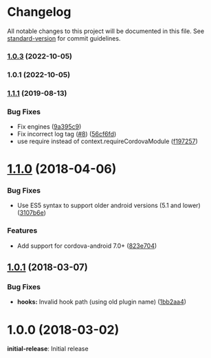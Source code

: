 # Changelog

All notable changes to this project will be documented in this file. See [standard-version](https://github.com/conventional-changelog/standard-version) for commit guidelines.

### [1.0.3](https://github.com/zasby/cordova-plugin-deeplinks/compare/v1.0.1...v1.0.3) (2022-10-05)

### 1.0.1 (2022-10-05)

### [1.1.1](https://github.com/e-imaxina/cordova-plugin-deeplinks/compare/v1.1.0...v1.1.1) (2019-08-13)


### Bug Fixes

* Fix engines ([9a395c9](https://github.com/e-imaxina/cordova-plugin-deeplinks/commit/9a395c9))
* Fix incorrect log tag ([#8](https://github.com/e-imaxina/cordova-plugin-deeplinks/issues/8)) ([56cf6fd](https://github.com/e-imaxina/cordova-plugin-deeplinks/commit/56cf6fd))
* use require instead of context.requireCordovaModule ([f197257](https://github.com/e-imaxina/cordova-plugin-deeplinks/commit/f197257))

<a name="1.1.0"></a>
# [1.1.0](https://github.com/e-imaxina/cordova-plugin-deeplinks/compare/v1.0.1...v1.1.0) (2018-04-06)


### Bug Fixes

* Use ES5 syntax to support older android versions (5.1 and lower) ([3107b6e](https://github.com/e-imaxina/cordova-plugin-deeplinks/commit/3107b6e))


### Features

* Add support for cordova-android 7.0+ ([823e704](https://github.com/e-imaxina/cordova-plugin-deeplinks/commit/823e704))

<a name="1.0.1"></a>
## [1.0.1](https://github.com/e-imaxina/cordova-plugin-deeplinks/compare/v1.0.0...v1.0.1) (2018-03-07)


### Bug Fixes

* **hooks:** Invalid hook path (using old plugin name) ([1bb2aa4](https://github.com/e-imaxina/cordova-plugin-deeplinks/commit/1bb2aa4))



<a name="1.0.0"></a>
# 1.0.0 (2018-03-02)

**initial-release**: Initial release
